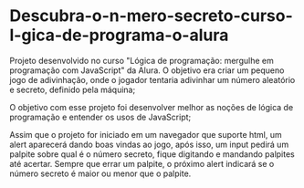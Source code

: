 # Descubra-o-n-mero-secreto-curso-l-gica-de-programa-o-alura
Projeto desenvolvido no curso "Lógica de programação: mergulhe em programação com JavaScript" da Alura. O objetivo era criar um pequeno jogo de adivinhação, onde o jogador tentaria adivinhar um número aleatório e secreto, definido pela máquina;

O objetivo com esse projeto foi desenvolver melhor as noções de lógica de programação e entender os usos de JavaScript;

Assim que o projeto for iniciado em um navegador que suporte html, um alert aparecerá dando boas vindas ao jogo, após isso, um input pedirá um palpite sobre qual é o número secreto, fique digitando e mandando palpites até acertar. Sempre que errar um palpite, o próximo alert indicará se o número secreto é maior ou menor que o palpite.
